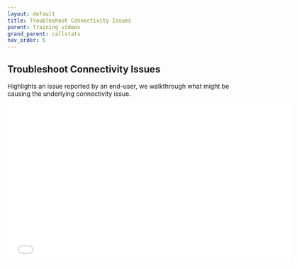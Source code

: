 ```yaml
---
layout: default
title: Troubleshoot Connectivity Issues
parent: Training videos
grand_parent: callstats
nav_order: 5
---
```


## Troubleshoot Connectivity Issues

Highlights an issue reported by an end-user, we walkthrough what might be causing the underlying connectivity issue.

<iframe class="vidyard_iframe" src="//play.vidyard.com/iUQ4FvhDugkxzKKtyHLGV4.html?" width=640 height=360 scrolling="no" frameborder="0" allowtransparency="true" allowfullscreen></iframe>
